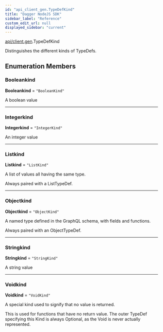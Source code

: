 ```yaml
---
id: "api_client_gen.TypeDefKind"
title: "Dagger NodeJS SDK"
sidebar_label: "Reference"
custom_edit_url: null
displayed_sidebar: "current"
---
```


[api/client.gen](../modules/api_client_gen.md).TypeDefKind

Distinguishes the different kinds of TypeDefs.

## Enumeration Members

### Booleankind

 **Booleankind** = ``"BooleanKind"``

A boolean value

___

### Integerkind

 **Integerkind** = ``"IntegerKind"``

An integer value

___

### Listkind

 **Listkind** = ``"ListKind"``

A list of values all having the same type.

Always paired with a ListTypeDef.

___

### Objectkind

 **Objectkind** = ``"ObjectKind"``

A named type defined in the GraphQL schema, with fields and functions.

Always paired with an ObjectTypeDef.

___

### Stringkind

 **Stringkind** = ``"StringKind"``

A string value

___

### Voidkind

 **Voidkind** = ``"VoidKind"``

A special kind used to signify that no value is returned.

This is used for functions that have no return value. The outer TypeDef
specifying this Kind is always Optional, as the Void is never actually
represented.
